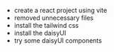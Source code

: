 - create a react project using vite
- removed unnecessary files
- install the tailwind css
- install the daisyUI
- try some daisyUI components